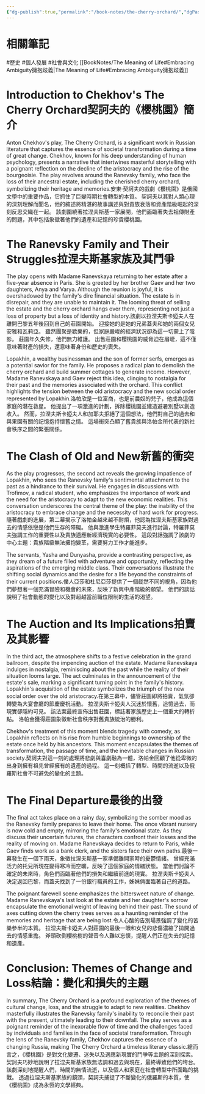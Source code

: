 ```yaml
---
{"dg-publish":true,"permalink":"/book-notes/the-cherry-orchard/","dgPassFrontmatter":true,"created":"2024-11-24T10:41:53.156+08:00","updated":"2024-11-27T23:56:07.966+08:00"}
---
```



# 相關筆記
#歷史 #個人發展 #社會與文化 
[[BookNotes/The Meaning of Life#Embracing Ambiguity擁抱歧義\|The Meaning of Life#Embracing Ambiguity擁抱歧義]]
# Introduction to Chekhov's The Cherry Orchard契訶夫的《櫻桃園》簡介

Anton Chekhov's play, The Cherry Orchard, is a significant work in Russian literature that captures the essence of societal transformation during a time of great change. Chekhov, known for his deep understanding of human psychology, presents a narrative that intertwines masterful storytelling with a poignant reflection on the decline of the aristocracy and the rise of the bourgeoisie. The play revolves around the Ranevsky family, who face the loss of their ancestral estate, including the cherished cherry orchard, symbolizing their heritage and memories.安東‧契訶夫的戲劇《櫻桃園》是俄國文學中的重要作品，它抓住了巨變時期社會轉型的本質。 契訶夫以其對人類心理的深刻理解而聞名，他的敘述將精湛的故事講述與對貴族衰落和資產階級崛起的深刻反思交織在一起。 該劇圍繞著拉涅夫斯基一家展開，他們面臨著失去祖傳財產的問題，其中包括象徵著他們的遺產和記憶的珍貴櫻桃園。

# The Ranevsky Family and Their Struggles拉涅夫斯基家族及其鬥爭

The play opens with Madame Ranevskaya returning to her estate after a five-year absence in Paris. She is greeted by her brother Gaev and her two daughters, Anya and Varya. Although the reunion is joyful, it is overshadowed by the family's dire financial situation. The estate is in disrepair, and they are unable to maintain it. The looming threat of selling the estate and the cherry orchard hangs over them, representing not just a loss of property but a loss of identity and history.該劇以拉涅夫斯卡婭夫人在離開巴黎五年後回到自己的莊園開始。 迎接她的是她的兄弟蓋夫和她的兩個女兒安雅和瓦莉亞。 雖然團聚是歡樂的，但家庭嚴峻的經濟狀況卻為這一切蒙上了陰影。 莊園年久失修，他們無力維護。 出售莊園和櫻桃園的威脅迫在眉睫，這不僅意味著財產的損失，還意味著身份和歷史的喪失。

Lopakhin, a wealthy businessman and the son of former serfs, emerges as a potential savior for the family. He proposes a radical plan to demolish the cherry orchard and build summer cottages to generate income. However, Madame Ranevskaya and Gaev reject this idea, clinging to nostalgia for their past and the memories associated with the orchard. This conflict highlights the tension between the old aristocracy and the new social order represented by Lopakhin.洛帕欣是一位富商，也是前農奴的兒子，他成為這個家庭的潛在救星。 他提出了一項激進的計劃，拆除櫻桃園並建造避暑別墅以創造收入。 然而，拉涅夫斯卡婭夫人和加耶夫拒絕了這個想法，他們對自己的過去和與果園有關的記憶抱持懷舊之情。 這場衝突凸顯了舊貴族與洛帕金所代表的新社會秩序之間的緊張關係。

# The Clash of Old and New新舊的衝突

As the play progresses, the second act reveals the growing impatience of Lopakhin, who sees the Ranevsky family's sentimental attachment to the past as a hindrance to their survival. He engages in discussions with Trofimov, a radical student, who emphasizes the importance of work and the need for the aristocracy to adapt to the new economic realities. This conversation underscores the central theme of the play: the inability of the aristocracy to embrace change and the necessity of hard work for progress.隨著戲劇的進展，第二幕揭示了洛帕金越來越不耐煩，他認為拉涅夫斯基家族對過去的情感依戀是他們生存的障礙。 他與激進學生特羅菲莫夫進行討論，特羅菲莫夫強調工作的重要性以及貴族適應新經濟現實的必要性。 這段對話強調了該劇的中心主題：貴族階級無法擁抱變革，需要努力工作才能進步。

The servants, Yasha and Dunyasha, provide a contrasting perspective, as they dream of a future filled with adventure and opportunity, reflecting the aspirations of the emerging middle class. Their conversations illustrate the shifting social dynamics and the desire for a life beyond the constraints of their current positions.僕人亞莎和杜尼亞莎提供了一個截然不同的視角，因為他們夢想著一個充滿冒險和機會的未來，反映了新興中產階級的願望。 他們的談話說明了社會動態的變化以及對超越當前職位限制的生活的渴望。

# The Auction and Its Implications拍賣及其影響

In the third act, the atmosphere shifts to a festive celebration in the grand ballroom, despite the impending auction of the estate. Madame Ranevskaya indulges in nostalgia, reminiscing about the past while the reality of their situation looms large. The act culminates in the announcement of the estate's sale, marking a significant turning point in the family's history. Lopakhin's acquisition of the estate symbolizes the triumph of the new social order over the old aristocracy.在第三幕中，儘管莊園即將拍賣，氣氛卻轉變為大宴會廳的節慶慶祝活動。 拉涅夫斯卡婭夫人沉迷於懷舊，追憶過去，而現實卻隱約可見。 該法案最終宣佈出售莊園，標誌著家族歷史上一個重大的轉折點。 洛帕金獲得莊園象徵新社會秩序對舊貴族統治的勝利。

Chekhov's treatment of this moment blends tragedy with comedy, as Lopakhin reflects on his rise from humble beginnings to ownership of the estate once held by his ancestors. This moment encapsulates the themes of transformation, the passage of time, and the inevitable changes in Russian society.契訶夫對這一刻的處理將悲劇與喜劇融為一體，洛帕金回顧了他從卑微的出身到擁有祖先曾經擁有的遺產的過程。 這一刻概括了轉型、時間的流逝以及俄羅斯社會不可避免的變化的主題。

# The Final Departure最後的出發

The final act takes place on a rainy day, symbolizing the somber mood as the Ranevsky family prepares to leave their home. The once vibrant nursery is now cold and empty, mirroring the family's emotional state. As they discuss their uncertain futures, the characters confront their losses and the reality of moving on. Madame Ranevskaya decides to return to Paris, while Gaev finds work as a bank clerk, and the sisters face their own paths.最後一幕發生在一個下雨天，象徵拉涅夫斯基一家準備離開家時的憂鬱情緒。 曾經充滿活力的托兒所現在變得寒冷而空曠，反映了這個家庭的情緒狀態。 當他們討論不確定的未來時，角色們面臨著他們的損失和繼續前進的現實。 拉涅夫斯卡婭夫人決定返回巴黎，而蓋夫找到了一份銀行職員的工作，姊妹倆面臨著自己的道路。

The poignant farewell scene emphasizes the bittersweet nature of change. Madame Ranevskaya's last look at the estate and her daughter's sorrow encapsulate the emotional weight of leaving behind their past. The sound of axes cutting down the cherry trees serves as a haunting reminder of the memories and heritage that are being lost.令人心酸的告別場景強調了變化的苦樂參半的本質。 拉涅夫斯卡婭夫人對莊園的最後一眼和女兒的悲傷濃縮了拋開過去的情感重擔。 斧頭砍倒櫻桃樹的聲音令人難以忘懷，提醒人們正在失去的記憶和遺產。

# Conclusion: Themes of Change and Loss結論：變化和損失的主題

In summary, The Cherry Orchard is a profound exploration of the themes of cultural change, loss, and the struggle to adapt to new realities. Chekhov masterfully illustrates the Ranevsky family's inability to reconcile their past with the present, ultimately leading to their downfall. The play serves as a poignant reminder of the inexorable flow of time and the challenges faced by individuals and families in the face of societal transformation. Through the lens of the Ranevsky family, Chekhov captures the essence of a changing Russia, making The Cherry Orchard a timeless literary classic.總而言之，《櫻桃園》是對文化變遷、迷失以及適應新現實的鬥爭等主題的深刻探索。 契訶夫巧妙地說明了拉涅夫斯基家族無法調和過去與現在，最終導致他們的垮台。 該劇深刻地提醒人們，時間的無情流逝，以及個人和家庭在社會轉型中所面臨的挑戰。 透過拉涅夫斯基家族的鏡頭，契訶夫捕捉了不斷變化的俄羅斯的本質，使《櫻桃園》成為永恆的文學經典。